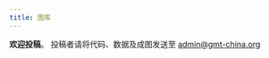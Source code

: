 ```yaml
---
title: 图库
---
```


<div class="alert alert-info" role="alert">
<strong>欢迎投稿</strong>。
投稿者请将代码、数据及成图发送至 <a href="mailto:admin@gmt-china.org" target="_blank">admin@gmt-china.org </a>
</div>
